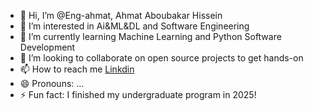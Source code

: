 - 👋 Hi, I’m @Eng-ahmat, Ahmat Aboubakar Hissein
- 👀 I’m interested in Ai&ML&DL and Software Engineering 
- 🌱 I’m currently learning Machine Learning and Python Software Development
- 💞️ I’m looking to collaborate on open source projects to get hands-on 
- 📫 How to reach me [Linkdin](www.linkedin.com/in/eng-ahmat-td)
- 😄 Pronouns: ...
- ⚡ Fun fact: I finished my undergraduate program in 2025!

<!---
Eng-ahmat/Eng-ahmat is a ✨ special ✨ repository because its `README.md` (this file) appears on your GitHub profile.
You can click the Preview link to take a look at your changes.
--->
